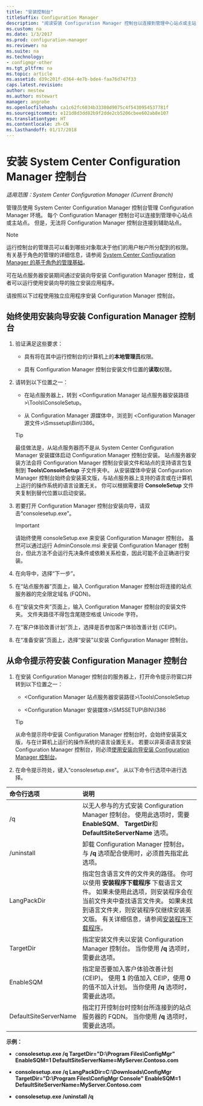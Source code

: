 ```yaml
---
title: "安装控制台"
titleSuffix: Configuration Manager
description: "阅读安装 Configuration Manager 控制台以连接到管理中心站点或主站点的信息。"
ms.custom: na
ms.date: 1/3/2017
ms.prod: configuration-manager
ms.reviewer: na
ms.suite: na
ms.technology:
- configmgr-other
ms.tgt_pltfrm: na
ms.topic: article
ms.assetid: d39c201f-d364-4e7b-bde4-faa76d747f33
caps.latest.revision: 
author: mestew
ms.author: mstewart
manager: angrobe
ms.openlocfilehash: ca1c62fc6034b33380d9075c4f5430954537781f
ms.sourcegitcommit: e121d8d3dd82b9f2dde2cb5206cbee602ab8e107
ms.translationtype: HT
ms.contentlocale: zh-CN
ms.lasthandoff: 01/17/2018
---
```

# <a name="install-the-system-center-configuration-manager-console"></a>安装 System Center Configuration Manager 控制台

*适用范围：System Center Configuration Manager (Current Branch)*

管理员使用 System Center Configuration Manager 控制台管理 Configuration Manager 环境。 每个 Configuration Manager 控制台可以连接到管理中心站点或主站点。 但是，无法将 Configuration Manager 控制台连接到辅助站点。

> [!NOTE]  
>  运行控制台的管理员可以看到哪些对象取决于他们的用户帐户所分配到的权限。 有关基于角色的管理的详细信息，请参阅 [System Center Configuration Manager 的基于角色的管理基础](../../../../core/understand/fundamentals-of-role-based-administration.md)。  

 可在站点服务器安装期间通过安装向导安装 Configuration Manager 控制台，或者可以运行使用安装向导的独立安装应用程序。  

 请按照以下过程使用独立应用程序安装 Configuration Manager 控制台。  

## <a name="to-install-the-configuration-manager-console-by-using-the-setup-wizard"></a>始终使用安装向导安装 Configuration Manager 控制台  

1.  验证满足这些要求：  

    -  具有将在其中运行控制台的计算机上的**本地管理员**权限。  

    -   具有 Configuration Manager 控制台安装文件位置的**读取**权限。  

2.  请转到以下位置之一：  

    -   在站点服务器上，转到 <Configuration Manager 站点服务器安装路径>\Tools\ConsoleSetup。  

    -   从 Configuration Manager 源媒体中，浏览到 <Configuration Manager 源文件>\Smssetup\Bin\I386。  

    > [!TIP]  
    >  最佳做法是，从站点服务器而不是从 System Center Configuration Manager 安装媒体启动 Configuration Manager 控制台安装。 站点服务器安装方法会将 Configuration Manager 控制台安装文件和站点的支持语言包复制到 **Tools\ConsoleSetup** 子文件夹中。 从安装媒体中安装 Configuration Manager 控制台始终会安装英文版，与站点服务器上支持的语言或在计算机上运行的操作系统的语言设置无关。 你可以根据需要将 **ConsoleSetup** 文件夹复制到替代位置以启动安装。

3.  若要打开 Configuration Manager 控制台安装向导，请双击“consolesetup.exe”。  

    > [!IMPORTANT]  
    >  请始终使用 consoleSetup.exe 来安装 Configuration Manager 控制台。 虽然可以通过运行 AdminConsole.msi 来安装 Configuration Manager 控制台，但此方法不会运行先决条件或依赖关系检查，因此可能不会正确进行安装。  

4.  在向导中，选择“下一步”。  

5.  在“站点服务器”页面上，输入 Configuration Manager 控制台将连接的站点服务器的完全限定域名 (FQDN)。  

6.  在“安装文件夹”页面上，输入 Configuration Manager 控制台的安装文件夹。 文件夹路径不得包含尾随空格或 Unicode 字符。  

7.  在“客户体验改善计划”页上，选择是否参加客户体验改善计划 (CEIP)。  

8.  在“准备安装”页面上，选择“安装”以安装 Configuration Manager 控制台。  

## <a name="to-install-the-configuration-manager-console-from-a-command-prompt"></a>从命令提示符安装 Configuration Manager 控制台  

1.  在安装 Configuration Manager 控制台的服务器上，打开命令提示符窗口并转到以下位置之一：  

    -   <Configuration Manager 站点服务器安装路径>\Tools\ConsoleSetup  

    -   <Configuration Manager 安装媒体>\SMSSETUP\BIN\I386  

    > [!TIP]  
    >  从命令提示符中安装 Configuration Manager 控制台时，会始终安装英文版，与在计算机上运行的操作系统的语言设置无关。 若要以非英语语言安装 Configuration Manager 控制台，则必须[使用安装向导安装 Configuration Manager 控制台](#to-install-the-configuration-manager-console-by-using-the-setup-wizard)。  

2.  在命令提示符处，键入“consolesetup.exe”。 从以下命令行选项中进行选择。  

|  命令行选项     | 说明     |
  | :------------- | :------------- |
  |/q|以无人参与的方式安装 Configuration Manager 控制台。 使用此选项时，需要 **EnableSQM**、 **TargetDir**和 **DefaultSiteServerName** 选项。|  
  |/uninstall|卸载 Configuration Manager 控制台。 与 **/q** 选项配合使用时，必须首先指定此选项。|  
  |LangPackDir|指定包含语言文件的文件夹的路径。 你可以使用 **安装程序下载程序** 下载语言文件。 如果未使用此选项，则安装程序会在当前文件夹中查找语言文件夹。 如果未找到语言文件夹，则安装程序仅继续安装英文版。 有关详细信息，请参阅[安装程序下载程序](setup-downloader.md)。|  
  |TargetDir|指定安装文件夹以安装 Configuration Manager 控制台。 当你使用 **/q** 选项时，需要此选项。|  
  |EnableSQM|指定是否要加入客户体验改善计划 (CEIP)。 使用 **1** 的值加入 CEIP，使用 **0** 的值不加入计划。 当你使用 **/q** 选项时，需要此选项。|  
  |DefaultSiteServerName|指定打开控制台时控制台所连接到的站点服务器的 FQDN。 当你使用 **/q** 选项时，需要此选项。|  


  **示例：**

  -  c**onsolesetup.exe /q TargetDir="D:\Program Files\ConfigMgr" EnableSQM=1 DefaultSiteServerName=MyServer.Contoso.com**  

  -  **consolesetup.exe /q LangPackDir=C:\Downloads\ConfigMgr TargetDir="D:\Program Files\ConfigMgr Console" EnableSQM=1 DefaultSiteServerName=MyServer.Contoso.com**  

  -  **consolesetup.exe /uninstall /q**  
